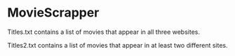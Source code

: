 # MovieScrapper
Titles.txt contains a list of movies that appear in all three websites.

Titles2.txt contains a list of movies that appear in at least two different sites.
